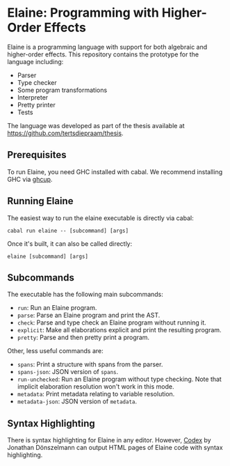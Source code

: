# Elaine: Programming with Higher-Order Effects

Elaine is a programming language with support for both algebraic and higher-order effects. This repository contains the prototype for the language including:

- Parser
- Type checker
- Some program transformations
- Interpreter
- Pretty printer
- Tests

The language was developed as part of the thesis available at <https://github.com/tertsdiepraam/thesis>.

## Prerequisites

To run Elaine, you need GHC installed with cabal. We recommend installing GHC via [ghcup](https://www.haskell.org/ghcup/).

## Running Elaine

The easiest way to run the elaine executable is directly via cabal:

```
cabal run elaine -- [subcommand] [args]
```

Once it's built, it can also be called directly:

```
elaine [subcommand] [args]
```

## Subcommands

The executable has the following main subcommands:

- `run`: Run an Elaine program.
- `parse`: Parse an Elaine program and print the AST.
- `check`: Parse and type check an Elaine program without running it.
- `explicit`: Make all elaborations explicit and print the resulting program.
- `pretty`: Parse and then pretty print a program.

Other, less useful commands are:

- `spans`: Print a structure with spans from the parser.
- `spans-json`: JSON version of `spans`.
- `run-unchecked`: Run an Elaine program without type checking. Note that implicit elaboration resolution won't work in this mode.
- `metadata`: Print metadata relating to variable resolution.
- `metadata-json`: JSON version of `metadata`.

## Syntax Highlighting

There is syntax highlighting for Elaine in any editor. However, [Codex](https://github.com/jdonszelmann/codex) by Jonathan Dönszelmann can output HTML pages of Elaine code with syntax highlighting.
